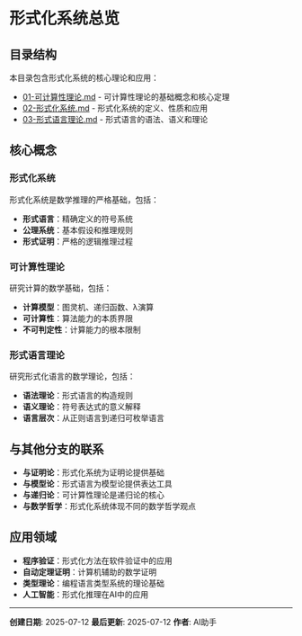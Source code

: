 # 形式化系统总览

## 目录结构

本目录包含形式化系统的核心理论和应用：

- [01-可计算性理论.md](01-可计算性理论.md) - 可计算性理论的基础概念和核心定理
- [02-形式化系统.md](02-形式化系统.md) - 形式化系统的定义、性质和应用
- [03-形式语言理论.md](03-形式语言理论.md) - 形式语言的语法、语义和理论

## 核心概念

### 形式化系统

形式化系统是数学推理的严格基础，包括：

- **形式语言**：精确定义的符号系统
- **公理系统**：基本假设和推理规则
- **形式证明**：严格的逻辑推理过程

### 可计算性理论

研究计算的数学基础，包括：

- **计算模型**：图灵机、递归函数、λ演算
- **可计算性**：算法能力的本质界限
- **不可判定性**：计算能力的根本限制

### 形式语言理论

研究形式化语言的数学理论，包括：

- **语法理论**：形式语言的构造规则
- **语义理论**：符号表达式的意义解释
- **语言层次**：从正则语言到递归可枚举语言

## 与其他分支的联系

- **与证明论**：形式化系统为证明论提供基础
- **与模型论**：形式语言为模型论提供表达工具
- **与递归论**：可计算性理论是递归论的核心
- **与数学哲学**：形式化系统体现不同的数学哲学观点

## 应用领域

- **程序验证**：形式化方法在软件验证中的应用
- **自动定理证明**：计算机辅助的数学证明
- **类型理论**：编程语言类型系统的理论基础
- **人工智能**：形式化推理在AI中的应用

---

**创建日期**: 2025-07-12
**最后更新**: 2025-07-12
**作者**: AI助手
